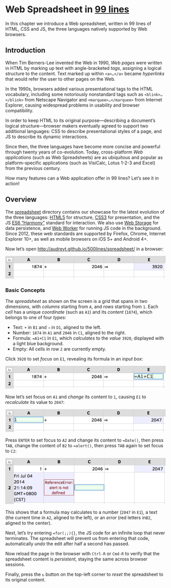 # Web Spreadsheet in [99 lines](https://github.com/aosabook/500lines/tree/master/spreadsheet)

In this chapter we introduce a Web spreadsheet, written in 99 lines of HTML, CSS and JS, the three languages natively supported by Web browsers.

## Introduction

When Tim Berners-Lee invented the Web in 1990, _Web pages_ were written in HTML by marking up text with angle-bracketed _tags_, assigning a logical structure to the content. Text marked up within `<a>…</a>` became _hyperlinks_ that would refer the user to other pages on the Web.

In the 1990s, browsers added various presentational tags to the HTML vocabulary, including some notoriously nonstandard tags such as `<blink>…</blink>` from Netscape Navigator and `<marquee>…</marquee>` from Internet Explorer, causing widespread problems in usability and browser compatibility.

In order to keep HTML to its original purpose—describing a document’s logical structure—browser makers eventually agreed to support two additional languages: CSS to describe presentational styles of a page, and JS to describe its dynamic interactions.

Since then, the three languages have become more concise and powerful through twenty years of co-evolution. Today, cross-platform _Web applications_ (such as Web Spreadsheets) are as ubiquitous and popular as platform-specific applications (such as VisiCalc, Lotus 1-2-3 and Excel) from the previous century.

How many features can a Web application offer in 99 lines? Let’s see it in action!

## Overview

The [spreadsheet](https://github.com/aosabook/500lines/tree/master/spreadsheet) directory contains our showcase for the latest evolution of the three languages: [HTML5](http://www.w3.org/TR/html5/) for structure, [CSS3](http://www.w3.org/TR/css3-ui/) for presentation, and the JS [ES6 “Harmony”](http://wiki.ecmascript.org/doku.php?id=harmony:specification_drafts) standard for interaction. We also use [Web Storage](http://www.whatwg.org/specs/web-apps/current-work/multipage/webstorage.html) for data persistence, and [Web Worker](http://www.whatwg.org/specs/web-apps/current-work/multipage/workers.html) for running JS code in the background. Since 2012, these web standards are supported by Firefox, Chrome, Internet Explorer 10+, as well as mobile browsers on iOS 5+ and Android 4+.

Now let’s open http://audreyt.github.io/500lines/spreadsheet/ in a browser:

![Initial Screen](./images/01-initial.png)

### Basic Concepts

The _spreadsheet_ as shown on the screen is a grid that spans in two dimensions, with _columns_ starting from `A`, and _rows_ starting from `1`. Each _cell_ has a unique _coordinate_ (such as `A1`) and its _content_ (`1874`), which belongs to one of four _types_:

* Text: `+` in `B1` and `⇒` in `D1`, aligned to the left.
* Number: `1874` in `A1` and `2046` in `C1`, aligned to the right.
* Formula:  `=A1+C1` in `E1`, which _calculates_ to the _value_ `3920`, displayed with a light blue background.
* Empty: All cells in row `2` are currently empty.

Click `3920` to set _focus_ on `E1`, revealing its formula in an _input box_:

![Input Box](./images/02-input.png)

Now let’s set focus on `A1` and _change_ its content to `1`, causing `E1` to _recalculate_ its value to `2047`:

![Changed Content](./images/03-changed.png)

Press `ENTER` to set focus to `A2` and change its content to `=Date()`, then press `TAB`, change the content of `B2` to `=alert()`, then press `TAB` again to set focus to `C2`:

![Formula Error](./images/04-error.png)

This shows that a formula may calculates to a number (`2047` in `E1`), a text (the current time in `A2`, aligned to the left), or an _error_ (red letters in`B2`, aligned to the center).

Next, let’s try entering `=for(;;){}`, the JS code for an infinite loop that never terminates. The spreadsheet will prevent us from entering that code, automatically _undo_ the edit after half a second has passed.

Now reload the page in the browser with `Ctrl-R` or `Cmd-R` to verify that the spreadsheet content is _persistent_, staying the same across browser sessions.

Finally, press the `↻` button on the top-left corner to _reset_ the spreadsheet to its original content.
